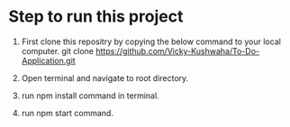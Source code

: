 # Step to run this project

1) First clone this repositry by copying the below command to your local computer.
  git clone https://github.com/Vicky-Kushwaha/To-Do-Application.git

2) Open terminal and navigate to root directory.

3) run npm install command in terminal.

4) run npm start command.
